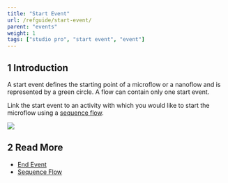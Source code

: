 ```yaml
---
title: "Start Event"
url: /refguide/start-event/
parent: "events"
weight: 1
tags: ["studio pro", "start event", "event"]
---
```


## 1 Introduction
A start event defines the starting point of a microflow or a nanoflow and is represented by a green circle. A flow can contain only one start event.

Link the start event to an activity with which you would like to start the microflow using a [sequence flow](sequence-flow).

![](/attachments/refguide/modeling/application-logic/microflows-and-nanoflows/events/start-event/start-event.png)

## 2 Read More

* [End Event](end-event)
* [Sequence Flow](sequence-flow)